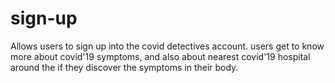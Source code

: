 # sign-up
Allows users to sign up into the covid detectives account.
users get to know more about covid'19 symptoms, and also about nearest covid'19 hospital around the if they discover the symptoms in their body.
